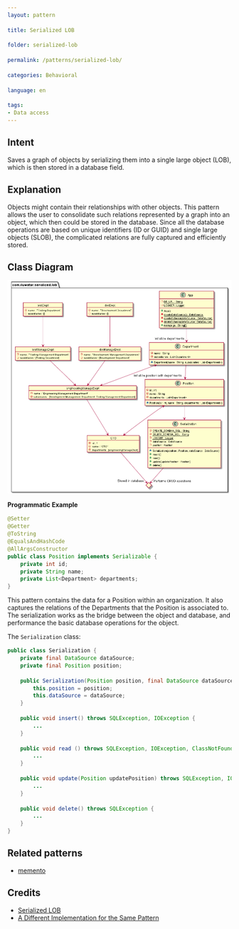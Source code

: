 ```yaml
---
layout: pattern

title: Serialized LOB

folder: serialized-lob

permalink: /patterns/serialized-lob/

categories: Behavioral

language: en

tags:
- Data access
---
```


## Intent
Saves a graph of objects by serializing them into a single large object (LOB), which is then stored in a database field.

## Explanation
Objects might contain their relationships with other objects. This pattern allows the user to consolidate such relations 
represented by a graph into an object, which then could be stored in the database. Since all the database operations are 
based on unique identifiers (ID or GUID) and single large objects (SLOB), the complicated relations are fully captured 
and efficiently stored.


## Class Diagram
![](./etc/serialized-lob.png)

**Programmatic Example**
```java
@Setter
@Getter
@ToString
@EqualsAndHashCode
@AllArgsConstructor
public class Position implements Serializable {
    private int id;
    private String name;
    private List<Department> departments;
}
```

This pattern contains the data for a Position within an organization. It also captures the relations
of the Departments that the Position is associated to. The serialization works as the bridge between the 
object and database, and performance the basic database operations for the object.

The `Serialization` class:

```java
public class Serialization {
    private final DataSource dataSource;
    private final Position position;

    public Serialization(Position position, final DataSource dataSource) {
        this.position = position;
        this.dataSource = dataSource;
    }

    public void insert() throws SQLException, IOException {
        ...
    }

    public void read () throws SQLException, IOException, ClassNotFoundException {
        ...
    }

    public void update(Position updatePosition) throws SQLException, IOException {
        ...
    }

    public void delete() throws SQLException {
        ...
    }
}
```

## Related patterns
- [memento](https://github.com/iluwatar/java-design-patterns/tree/master/memento)

## Credits
* [Serialized LOB](https://martinfowler.com/eaaCatalog/serializedLOB.html)
* [A Different Implementation for the Same Pattern](https://github.com/iluwatar/java-design-patterns/pull/1765/files)
